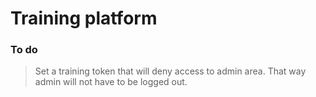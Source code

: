 # Training platform

### To do

> Set a training token that will deny access to admin area. That way admin will not have to be logged out.
